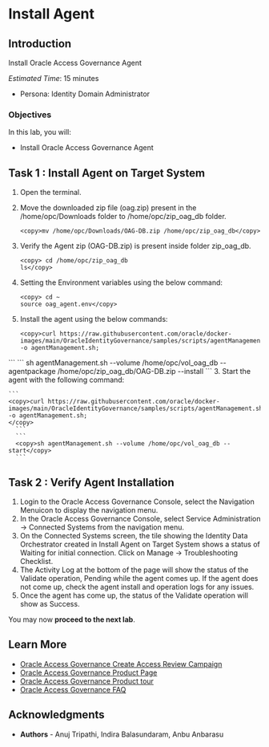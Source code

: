# Install Agent 

## Introduction

Install Oracle Access Governance Agent 

*Estimated Time*: 15 minutes
* Persona: Identity Domain Administrator


### Objectives

In this lab, you will:
* Install Oracle Access Governance Agent 


## Task 1 : Install Agent on Target System


1. Open the terminal.

2. Move the downloaded zip file (oag.zip) present in the /home/opc/Downloads folder to /home/opc/zip_oag_db folder.

    ```
    <copy>mv /home/opc/Downloads/OAG-DB.zip /home/opc/zip_oag_db</copy>
     ``` 

  


3. Verify the Agent zip (OAG-DB.zip) is present inside folder zip_oag_db.

    ```
    <copy> cd /home/opc/zip_oag_db
    ls</copy>
     ``` 

  

4. Setting the Environment variables using the below command:

    ```
    <copy> cd ~
    source oag_agent.env</copy>
     ``` 
 

2. Install the agent using the below commands:


     ```
    <copy>curl https://raw.githubusercontent.com/oracle/docker-images/main/OracleIdentityGovernance/samples/scripts/agentManagement.sh -o agentManagement.sh; 
  </copy>
     ```  
     ```
    <copy>sh agentManagement.sh --volume /home/opc/vol_oag_db --agentpackage /home/opc/zip_oag_db/OAG-DB.zip --install 
  </copy>
     ``` 
3. Start the agent with the following command: 

    ```
    <copy>curl https://raw.githubusercontent.com/oracle/docker-images/main/OracleIdentityGovernance/samples/scripts/agentManagement.sh -o agentManagement.sh;
    </copy>
      ```  
      ```
      <copy>sh agentManagement.sh --volume /home/opc/vol_oag_db --start</copy>
      ``` 

## Task 2 : Verify Agent Installation 

1. Login to the Oracle Access Governance Console, select the Navigation Menuicon to display the navigation menu. 
2. In the Oracle Access Governance Console, select Service Administration → Connected Systems from the navigation menu.
3. On the Connected Systems screen, the tile showing the Identity Data Orchestrator created in Install Agent on Target System shows a status of Waiting for initial connection. Click on Manage → Troubleshooting Checklist.
4. The Activity Log at the bottom of the page will show the status of the Validate operation, Pending while the agent comes up. If the agent does not come up, check the agent install and operation logs for any issues.
5. Once the agent has come up, the status of the Validate operation will show as Success.


  You may now **proceed to the next lab**. 

## Learn More

* [Oracle Access Governance Create Access Review Campaign](https://docs.oracle.com/en/cloud/paas/access-governance/pdapg/index.html)
* [Oracle Access Governance Product Page](https://www.oracle.com/security/cloud-security/access-governance/)
* [Oracle Access Governance Product tour](https://www.oracle.com/webfolder/s/quicktours/paas/pt-sec-access-governance/index.html)
* [Oracle Access Governance FAQ](https://www.oracle.com/security/cloud-security/access-governance/faq/)

## Acknowledgments
* **Authors** - Anuj Tripathi, Indira Balasundaram, Anbu Anbarasu 
